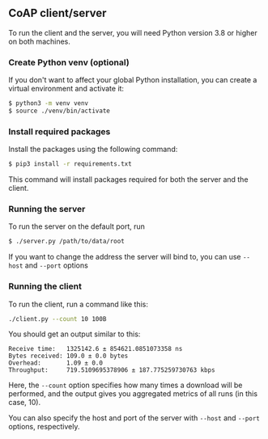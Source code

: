 ## CoAP client/server

To run the client and the server, you will need Python version 3.8 or higher on both machines.

### Create Python venv (optional)

If you don't want to affect your global Python installation, you can create a virtual environment and activate it:

```bash
$ python3 -m venv venv
$ source ./venv/bin/activate
```

### Install required packages

Install the packages using the following command:

```bash
$ pip3 install -r requirements.txt
```

This command will install packages required for both the server and the client.

### Running the server

To run the server on the default port, run

```bash
$ ./server.py /path/to/data/root
```

If you want to change the address the server will bind to, you can use `--host` and `--port` options

### Running the client

To run the client, run a command like this:
```bash
./client.py --count 10 100B
```

You should get an output similar to this:
```bytes
Receive time:   1325142.6 ± 854621.0851073358 ns
Bytes received: 109.0 ± 0.0 bytes
Overhead:       1.09 ± 0.0
Throughput:     719.5109695378906 ± 187.775259730763 kbps
```

Here, the `--count` option specifies how many times a download will be performed, and the output gives
you aggregated metrics of all runs (in this case, 10).

You can also specify the host and port of the server with `--host` and `--port` options, respectively.

